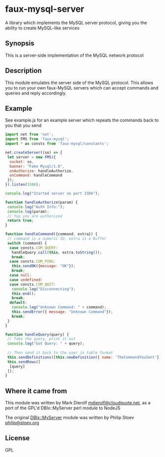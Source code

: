 # faux-mysql-server
A library which implements the MySQL server protocol, giving you the ability to create MySQL-like services

## Synopsis

This is a server-side implementation of the MySQL network protocol

## Description

This module emulates the server side of the MySQL protocol. This allows you to run your own faux-MySQL servers which can accept commands and queries and reply accordingly.

## Example

See example.js for an example server which repeats the commands back to you that you send

```javascript
import net from 'net';
import FMS from 'faux-mysql';
import * as consts from 'faux-mysql/constants';

net.createServer((so) => {
 let server = new FMS({
  socket: so,
  banner: "Fake Mysql/1.0",
  onAuthorize: handleAuthorize,
  onCommand: handleCommand
 });
}).listen(3306);

console.log("Started server on port 3306");

function handleAuthorize(param) {
 console.log("Auth Info:");
 console.log(param);
 // Yup you are authorized
 return true;
}

function handleCommand({command, extra}) {
 // command is a numeric ID, extra is a Buffer
 switch (command) {
  case consts.COM_QUERY:
   handleQuery.call(this, extra.toString());
   break;
  case consts.COM_PING:
   this.sendOK({message: "OK"});
   break;
  case null:
  case undefined:
  case consts.COM_QUIT:
   console.log("Disconnecting");
   this.end();
   break;
  default:
   console.log("Unknown Command: " + command);
   this.sendError({ message: "Unknown Command"});
   break;
 }
}

function handleQuery(query) {
 // Take the query, print it out
 console.log("Got Query: " + query);
 
 // Then send it back to the user in table format
 this.sendDefinitions([this.newDefinition({ name: 'TheCommandYouSent'})]);
 this.sendRows([
  [query]
 ]);
}
```

## Where it came from

This module was written by Mark Dierolf <mdierolf@cloudquote.net>, as a port of the GPL'd DBIx::MyServer perl module to NodeJS

The original [DBIx::MyServer](https://metacpan.org/pod/DBIx::MyServer) module was written by Philip Stoev <philip@stoev.org>

## License

GPL

